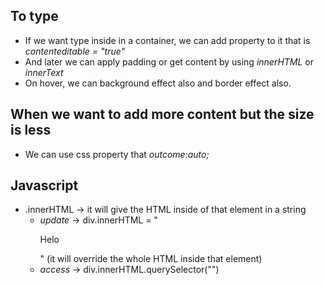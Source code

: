## To type
* If we want type inside in a container, we can add property to it that is *contenteditable = "true"*
* And later we can apply padding or get content by using *innerHTML* or *innerText*
* On hover, we can background effect also and border effect also.


## When we want to add more content but the size is less 
* We can use css  property that *outcome:auto;*

## Javascript 
* .innerHTML -> it will give the HTML inside of that element in a string
    * *update* -> div.innerHTML = "<p>Helo</p>" (it will override the whole HTML inside that element)
    * *access* -> div.innerHTML.querySelector("")

